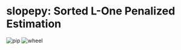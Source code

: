 # slopepy: Sorted L-One Penalized Estimation

![pip](https://github.com/jolars/slopepy/actions/workflows/pip/badge.svg)
![wheel](https://github.com/jolars/slopepy/actions/workflows/wheel/badge.svg)
